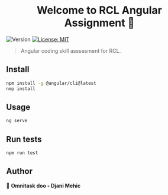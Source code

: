 <h1 align="center">Welcome to RCL Angular Assignment 👋</h1>
<p>
  <img alt="Version" src="https://img.shields.io/badge/version-1.0.0-blue.svg?cacheSeconds=2592000" />
  <a href="https://opensource.org/licenses/MIT" target="_blank">
    <img alt="License: MIT" src="https://img.shields.io/badge/License-MIT-yellow.svg" />
  </a>
</p>

> Angular coding skill asssesment for RCL.

## Install

```sh
npm install -g @angular/cli@latest
nmp install
```

## Usage

```sh
ng serve
```

## Run tests

```sh
npm run test
```

## Author

👤 **Omnitask doo - Djani Mehic**
